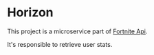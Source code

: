 # Horizon

This project is a microservice part of [Fortnite Api](https://github.com/Guilehm/fortnite-api-microservices).

It's responsible to retrieve user stats.
